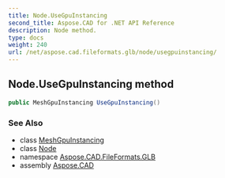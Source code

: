```yaml
---
title: Node.UseGpuInstancing
second_title: Aspose.CAD for .NET API Reference
description: Node method. 
type: docs
weight: 240
url: /net/aspose.cad.fileformats.glb/node/usegpuinstancing/
---
```

## Node.UseGpuInstancing method

```csharp
public MeshGpuInstancing UseGpuInstancing()
```

### See Also

* class [MeshGpuInstancing](../../meshgpuinstancing/)
* class [Node](../)
* namespace [Aspose.CAD.FileFormats.GLB](../../node/)
* assembly [Aspose.CAD](../../../)


